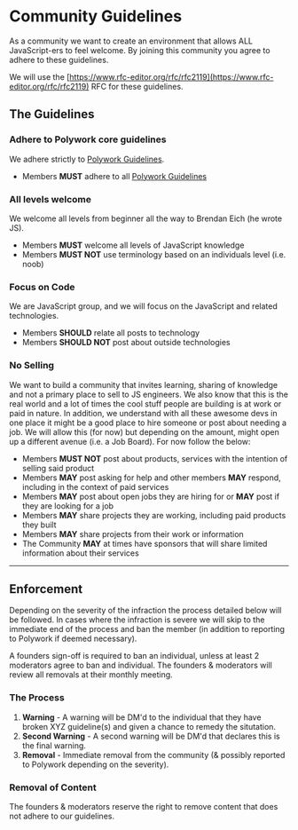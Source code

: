 # Community Guidelines

As a community we want to create an environment that allows ALL JavaScript-ers to feel welcome. By joining this community you agree to adhere to these guidelines.

We will use the [https://www.rfc-editor.org/rfc/rfc2119](https://www.rfc-editor.org/rfc/rfc2119) RFC for these guidelines.

## The Guidelines

### Adhere to Polywork core guidelines

We adhere strictly to [Polywork Guidelines](https://www.polywork.com/community-guidelines).

- Members **MUST** adhere to all [Polywork Guidelines](https://www.polywork.com/community-guidelines)

### All levels welcome

We welcome all levels from beginner all the way to Brendan Eich (he wrote JS).

- Members **MUST** welcome all levels of JavaScript knowledge
- Members **MUST NOT** use terminology based on an individuals level (i.e. noob)

### Focus on Code

We are JavaScript group, and we will focus on the JavaScript and related technologies. 

- Members **SHOULD** relate all posts to technology
- Members **SHOULD NOT** post about outside technologies 

### No Selling

We want to build a community that invites learning, sharing of knowledge and not a primary place to sell to JS engineers. We also know that this is the real world and a lot of times the cool stuff people are building is at work or paid in nature. In addition, we understand with all these awesome devs in one place it might be a good place to hire someone or post about needing a job. We will allow this (for now) but depending on the amount, might open up a different avenue (i.e. a Job Board). For now follow the below:

- Members **MUST NOT** post about products, services with the intention of selling said product
- Members **MAY** post asking for help and other members **MAY** respond, including in the context of paid services
- Members **MAY** post about open jobs they are hiring for or **MAY** post if they are looking for a job
- Members **MAY** share projects they are working, including paid products they built
- Members **MAY** share projects from their work or information
- The Community **MAY** at times have sponsors that will share limited information about their services

<hr>

## Enforcement

Depending on the severity of the infraction the process detailed below will be followed. In cases where the infraction is severe we will skip to the immediate end of the process and ban the member (in addition to reporting to Polywork if deemed necessary).

A founders sign-off is required to ban an individual, unless at least 2 moderators agree to ban and individual. The founders & moderators will review all removals at their monthly meeting.

### The Process

1. **Warning** - A warning will be DM'd to the individual that they have broken XYZ guideline(s) and given a chance to remedy the situtation.
2. **Second Warning** - A second warning will be DM'd that declares this is the final warning.
3. **Removal** - Immediate removal from the community (& possibly reported to Polywork depending on the severity).

### Removal of Content

The founders & moderators reserve the right to remove content that does not adhere to our guidelines.

